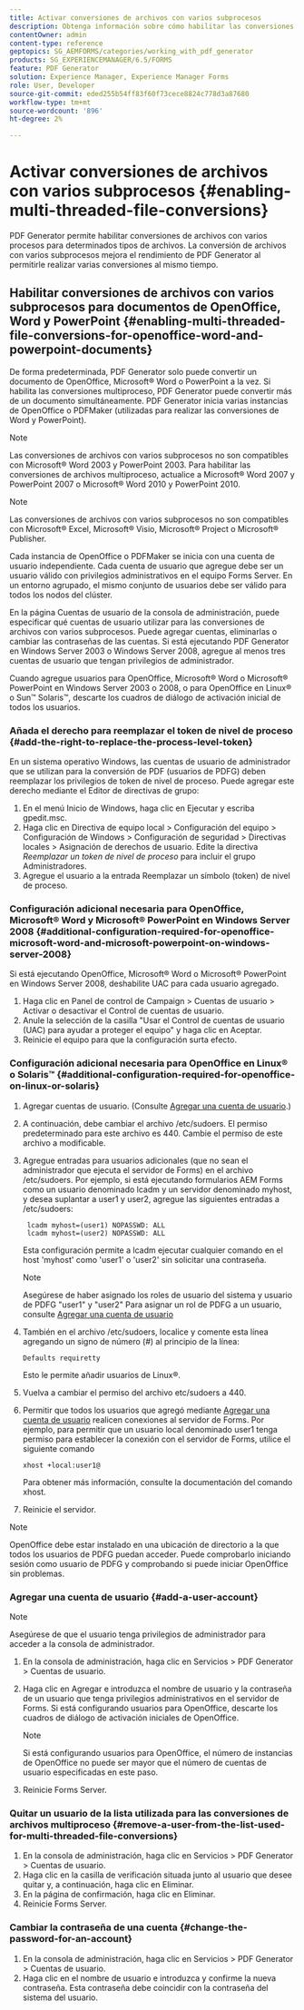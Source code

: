 ```yaml
---
title: Activar conversiones de archivos con varios subprocesos
description: Obtenga información sobre cómo habilitar las conversiones de archivos con varios subprocesos.
contentOwner: admin
content-type: reference
geptopics: SG_AEMFORMS/categories/working_with_pdf_generator
products: SG_EXPERIENCEMANAGER/6.5/FORMS
feature: PDF Generator
solution: Experience Manager, Experience Manager Forms
role: User, Developer
source-git-commit: eded255b54ff83f60f73cece8824c778d3a87680
workflow-type: tm+mt
source-wordcount: '896'
ht-degree: 2%

---
```


# Activar conversiones de archivos con varios subprocesos {#enabling-multi-threaded-file-conversions}

PDF Generator permite habilitar conversiones de archivos con varios procesos para determinados tipos de archivos. La conversión de archivos con varios subprocesos mejora el rendimiento de PDF Generator al permitirle realizar varias conversiones al mismo tiempo.

## Habilitar conversiones de archivos con varios subprocesos para documentos de OpenOffice, Word y PowerPoint {#enabling-multi-threaded-file-conversions-for-openoffice-word-and-powerpoint-documents}

De forma predeterminada, PDF Generator solo puede convertir un documento de OpenOffice, Microsoft® Word o PowerPoint a la vez. Si habilita las conversiones multiproceso, PDF Generator puede convertir más de un documento simultáneamente. PDF Generator inicia varias instancias de OpenOffice o PDFMaker (utilizadas para realizar las conversiones de Word y PowerPoint).

>[!NOTE]
>
>Las conversiones de archivos con varios subprocesos no son compatibles con Microsoft® Word 2003 y PowerPoint 2003. Para habilitar las conversiones de archivos multiproceso, actualice a Microsoft® Word 2007 y PowerPoint 2007 o Microsoft® Word 2010 y PowerPoint 2010.

>[!NOTE]
>
>Las conversiones de archivos con varios subprocesos no son compatibles con Microsoft® Excel, Microsoft® Visio, Microsoft® Project o Microsoft® Publisher.

Cada instancia de OpenOffice o PDFMaker se inicia con una cuenta de usuario independiente. Cada cuenta de usuario que agregue debe ser un usuario válido con privilegios administrativos en el equipo Forms Server. En un entorno agrupado, el mismo conjunto de usuarios debe ser válido para todos los nodos del clúster.

En la página Cuentas de usuario de la consola de administración, puede especificar qué cuentas de usuario utilizar para las conversiones de archivos con varios subprocesos. Puede agregar cuentas, eliminarlas o cambiar las contraseñas de las cuentas. Si está ejecutando PDF Generator en Windows Server 2003 o Windows Server 2008, agregue al menos tres cuentas de usuario que tengan privilegios de administrador.

Cuando agregue usuarios para OpenOffice, Microsoft® Word o Microsoft® PowerPoint en Windows Server 2003 o 2008, o para OpenOffice en Linux® o Sun™ Solaris™, descarte los cuadros de diálogo de activación inicial de todos los usuarios.

### Añada el derecho para reemplazar el token de nivel de proceso {#add-the-right-to-replace-the-process-level-token}

En un sistema operativo Windows, las cuentas de usuario de administrador que se utilizan para la conversión de PDF (usuarios de PDFG) deben reemplazar los privilegios de token de nivel de proceso. Puede agregar este derecho mediante el Editor de directivas de grupo:

1. En el menú Inicio de Windows, haga clic en Ejecutar y escriba gpedit.msc.
1. Haga clic en Directiva de equipo local > Configuración del equipo > Configuración de Windows > Configuración de seguridad > Directivas locales > Asignación de derechos de usuario. Edite la directiva *Reemplazar un token de nivel de proceso* para incluir el grupo Administradores.
1. Agregue el usuario a la entrada Reemplazar un símbolo (token) de nivel de proceso.

### Configuración adicional necesaria para OpenOffice, Microsoft® Word y Microsoft® PowerPoint en Windows Server 2008 {#additional-configuration-required-for-openoffice-microsoft-word-and-microsoft-powerpoint-on-windows-server-2008}

Si está ejecutando OpenOffice, Microsoft® Word o Microsoft® PowerPoint en Windows Server 2008, deshabilite UAC para cada usuario agregado.

1. Haga clic en Panel de control de Campaign > Cuentas de usuario > Activar o desactivar el Control de cuentas de usuario.
1. Anule la selección de la casilla &quot;Usar el Control de cuentas de usuario (UAC) para ayudar a proteger el equipo&quot; y haga clic en Aceptar.
1. Reinicie el equipo para que la configuración surta efecto.

### Configuración adicional necesaria para OpenOffice en Linux® o Solaris™ {#additional-configuration-required-for-openoffice-on-linux-or-solaris}

1. Agregar cuentas de usuario. (Consulte [Agregar una cuenta de usuario](enabling-multi-threaded-file-conversions.md#add-a-user-account).)
1. A continuación, debe cambiar el archivo /etc/sudoers. El permiso predeterminado para este archivo es 440. Cambie el permiso de este archivo a modificable.
1. Agregue entradas para usuarios adicionales (que no sean el administrador que ejecuta el servidor de Forms) en el archivo /etc/sudoers. Por ejemplo, si está ejecutando formularios AEM Forms como un usuario denominado lcadm y un servidor denominado myhost, y desea suplantar a user1 y user2, agregue las siguientes entradas a /etc/sudoers:

   ```shell
    lcadm myhost=(user1) NOPASSWD: ALL
    lcadm myhost=(user2) NOPASSWD: ALL
   ```

   Esta configuración permite a lcadm ejecutar cualquier comando en el host &#39;myhost&#39; como &#39;user1&#39; o &#39;user2&#39; sin solicitar una contraseña.

   >[!NOTE]
   >
   >Asegúrese de haber asignado los roles de usuario del sistema y usuario de PDFG &quot;user1&quot; y &quot;user2&quot; Para asignar un rol de PDFG a un usuario, consulte [Agregar una cuenta de usuario](enabling-multi-threaded-file-conversions.md#add-a-user-account)

1. También en el archivo /etc/sudoers, localice y comente esta línea agregando un signo de número (#) al principio de la línea:

   ```shell
   Defaults requiretty
   ```

   Esto le permite añadir usuarios de Linux®.

1. Vuelva a cambiar el permiso del archivo etc/sudoers a 440.
1. Permitir que todos los usuarios que agregó mediante [Agregar una cuenta de usuario](enabling-multi-threaded-file-conversions.md#add-a-user-account) realicen conexiones al servidor de Forms. Por ejemplo, para permitir que un usuario local denominado user1 tenga permiso para establecer la conexión con el servidor de Forms, utilice el siguiente comando

   `xhost +local:user1@`

   Para obtener más información, consulte la documentación del comando xhost.

1. Reinicie el servidor.

>[!NOTE]
>
>OpenOffice debe estar instalado en una ubicación de directorio a la que todos los usuarios de PDFG puedan acceder. Puede comprobarlo iniciando sesión como usuario de PDFG y comprobando si puede iniciar OpenOffice sin problemas.

### Agregar una cuenta de usuario {#add-a-user-account}

>[!NOTE]
> 
> Asegúrese de que el usuario tenga privilegios de administrador para acceder a la consola de administrador.

1. En la consola de administración, haga clic en Servicios > PDF Generator > Cuentas de usuario.
1. Haga clic en Agregar e introduzca el nombre de usuario y la contraseña de un usuario que tenga privilegios administrativos en el servidor de Forms. Si está configurando usuarios para OpenOffice, descarte los cuadros de diálogo de activación iniciales de OpenOffice.

   >[!NOTE]
   >
   >Si está configurando usuarios para OpenOffice, el número de instancias de OpenOffice no puede ser mayor que el número de cuentas de usuario especificadas en este paso.

1. Reinicie Forms Server.

### Quitar un usuario de la lista utilizada para las conversiones de archivos multiproceso {#remove-a-user-from-the-list-used-for-multi-threaded-file-conversions}

1. En la consola de administración, haga clic en Servicios > PDF Generator > Cuentas de usuario.
1. Haga clic en la casilla de verificación situada junto al usuario que desee quitar y, a continuación, haga clic en Eliminar.
1. En la página de confirmación, haga clic en Eliminar.
1. Reinicie Forms Server.

### Cambiar la contraseña de una cuenta {#change-the-password-for-an-account}

1. En la consola de administración, haga clic en Servicios > PDF Generator > Cuentas de usuario.
1. Haga clic en el nombre de usuario e introduzca y confirme la nueva contraseña. Esta contraseña debe coincidir con la contraseña del sistema del usuario.
